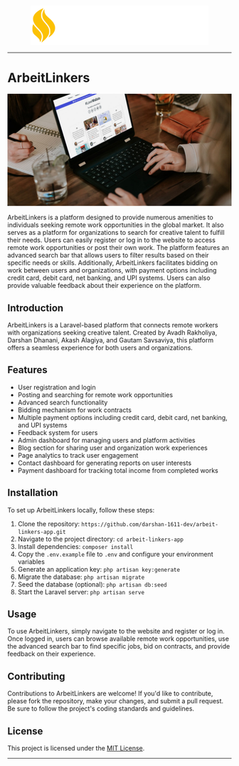 <p align="center"><a href="https://laravel.com" target="_blank"><img src="public/images/logo-white.png" width="400" alt="ArbeitLinkers Logo"></a></p>



---

# ArbeitLinkers

![ArbeitLinkers](public/images/a.jpeg)

ArbeitLinkers is a platform designed to provide numerous amenities to individuals seeking remote work opportunities in the global market. It also serves as a platform for organizations to search for creative talent to fulfill their needs. Users can easily register or log in to the website to access remote work opportunities or post their own work. The platform features an advanced search bar that allows users to filter results based on their specific needs or skills. Additionally, ArbeitLinkers facilitates bidding on work between users and organizations, with payment options including credit card, debit card, net banking, and UPI systems. Users can also provide valuable feedback about their experience on the platform.

## Introduction

ArbeitLinkers is a Laravel-based platform that connects remote workers with organizations seeking creative talent. Created by Avadh Rakholiya, Darshan Dhanani, Akash Alagiya, and Gautam Savsaviya, this platform offers a seamless experience for both users and organizations.

## Features

- User registration and login
- Posting and searching for remote work opportunities
- Advanced search functionality
- Bidding mechanism for work contracts
- Multiple payment options including credit card, debit card, net banking, and UPI systems
- Feedback system for users
- Admin dashboard for managing users and platform activities
- Blog section for sharing user and organization work experiences
- Page analytics to track user engagement
- Contact dashboard for generating reports on user interests
- Payment dashboard for tracking total income from completed works

## Installation

To set up ArbeitLinkers locally, follow these steps:

1. Clone the repository: `https://github.com/darshan-1611-dev/arbeit-linkers-app.git`
2. Navigate to the project directory: `cd arbeit-linkers-app`
3. Install dependencies: `composer install`
4. Copy the `.env.example` file to `.env` and configure your environment variables
5. Generate an application key: `php artisan key:generate`
6. Migrate the database: `php artisan migrate`
7. Seed the database (optional): `php artisan db:seed`
8. Start the Laravel server: `php artisan serve`

## Usage

To use ArbeitLinkers, simply navigate to the website and register or log in. Once logged in, users can browse available remote work opportunities, use the advanced search bar to find specific jobs, bid on contracts, and provide feedback on their experience.

## Contributing

Contributions to ArbeitLinkers are welcome! If you'd like to contribute, please fork the repository, make your changes, and submit a pull request. Be sure to follow the project's coding standards and guidelines.

## License

This project is licensed under the [MIT License](https://opensource.org/licenses/MIT).

---

